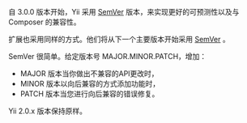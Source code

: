 自 3.0.0 版本开始，Yii 采用 [SemVer](https://semver.org/) 版本，来实现更好的可预测性以及与 Composer 的兼容性。

扩展也采用同样的方式。他们将从下一个主要版本开始采用 [SemVer](https://semver.org/) 。

SemVer 很简单。给定版本号 MAJOR.MINOR.PATCH，增加：

* MAJOR 版本当你做出不兼容的API更改时，
* MINOR 版本以向后兼容的方式添加功能时，
* PATCH 版本当您进行向后兼容的错误修复。

Yii 2.0.x 版本保持原样。
